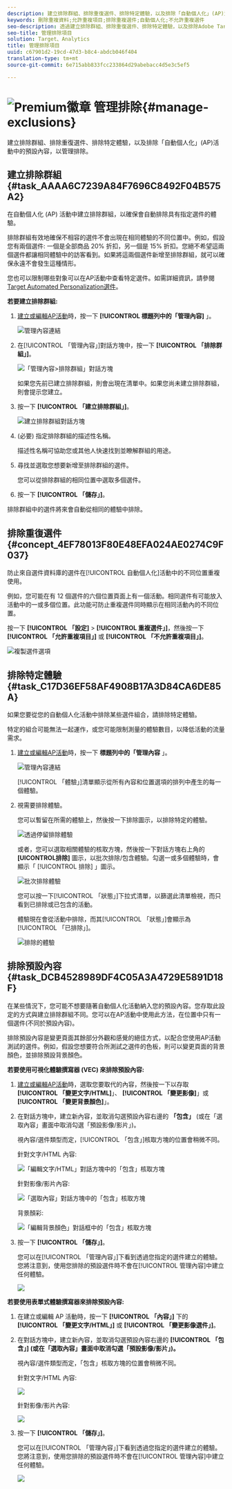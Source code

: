 ```yaml
---
description: 建立排除群組、排除重復選件、排除特定體驗，以及排除「自動個人化」(AP)活動中的預設內容，以管理排除。
keywords: 刪除重複資料;允許重複項目;排除重複選件;自動個人化;不允許重複選件
seo-description: 透過建立排除群組、排除重復選件、排除特定體驗，以及排除Adobe Target Automated Personalization(AP)活動中的預設內容，來管理排除。
seo-title: 管理排除項目
solution: Target、Analytics
title: 管理排除項目
uuid: c67901d2-19cd-47d3-b8c4-abdcb046f404
translation-type: tm+mt
source-git-commit: 6e715abb833fcc233864d29abebacc4d5e3c5ef5

---
```



# ![Premium徽章](/help/assets/premium.png) 管理排除{#manage-exclusions}

建立排除群組、排除重復選件、排除特定體驗，以及排除「自動個人化」(AP)活動中的預設內容，以管理排除。

## 建立排除群組 {#task_AAAA6C7239A84F7696C8492F04B575A2}

在自動個人化 (AP) 活動中建立排除群組，以確保會自動排除具有指定選件的體驗。

排除群組有效地確保不相容的選件不會出現在相同體驗的不同位置中。例如，假設您有兩個選件: 一個是全部商品 20% 折扣，另一個是 15% 折扣。您絕不希望這兩個選件都讓相同體驗中的訪客看到。如果將這兩個選件新增至排除群組，就可以確保永遠不會發生這種情形。

您也可以限制哪些對象可以在AP活動中查看特定選件。如需詳細資訊，請參閱 [Target Automated Personalization選件](/help/c-activities/t-automated-personalization/ap-target-offers.md)。

**若要建立排除群組:**

1. [建立或編輯AP活動](/help/c-activities/t-automated-personalization/create-ap-activity.md)時，按一下 **[!UICONTROL 標題列中的「管理內容]** 」。

   ![管理內容連結](/help/c-activities/t-automated-personalization/assets/manage-content.png)

1. 在[!UICONTROL 「管理內容」]對話方塊中，按一下 **[!UICONTROL 「排除群組」]**。

   ![「管理內容&gt;排除群組」對話方塊](/help/c-activities/t-automated-personalization/assets/exclusion_group_create-new.png)

   如果您先前已建立排除群組，則會出現在清單中。如果您尚未建立排除群組，則會提示您建立。

1. 按一下 **[!UICONTROL 「建立排除群組」]**。

   ![建立排除群組對話方塊](/help/c-activities/t-automated-personalization/assets/exclusion_group_create_dialog-new.png)

1. (必要) 指定排除群組的描述性名稱。

   描述性名稱可協助您或其他人快速找到並瞭解群組的用途。

1. 尋找並選取您想要新增至排除群組的選件。

   您可以從排除群組的相同位置中選取多個選件。

1. 按一下 **[!UICONTROL 「儲存」]**。

排除群組中的選件將來會自動從相同的體驗中排除。

## 排除重復選件 {#concept_4EF78013F80E48EFA024AE0274C9F037}

防止來自選件資料庫的選件在[!UICONTROL 自動個人化]活動中的不同位置重複使用。

例如，您可能在有 12 個選件的六個位置頁面上有一個活動。相同選件有可能放入活動中的一或多個位置。此功能可防止重複選件同時顯示在相同活動內的不同位置。

按一下 **[!UICONTROL 「設定]** &gt; **[!UICONTROL 重複選件」]**，然後按一下 **[!UICONTROL 「允許重複項目」]** 或 **[!UICONTROL 「不允許重複項目」]**。

![複製選件選項](/help/c-activities/t-automated-personalization/assets/duplicate_offers-new.png)

## 排除特定體驗 {#task_C17D36EF58AF4908B17A3D84CA6DE85A}

如果您要從您的自動個人化活動中排除某些選件組合，請排除特定體驗。

特定的組合可能無法一起運作，或您可能限制測量的體驗數目，以降低活動的流量需求。

1. [建立或編輯AP活動](/help/c-activities/t-automated-personalization/create-ap-activity.md)時，按一下 **標題列中的「管理內容** 」。

   ![管理內容連結](/help/c-activities/t-automated-personalization/assets/manage-content.png)

   [!UICONTROL 「體驗」]清單顯示從所有內容和位置選項的排列中產生的每一個體驗。

1. 視需要排除體驗。

   您可以暫留在所需的體驗上，然後按一下排除圖示，以排除特定的體驗。

   ![透過停留排除體驗](/help/c-activities/t-automated-personalization/assets/exclude_exp_1a.png)

   或者，您可以選取相關體驗的核取方塊，然後按一下對話方塊右上角的 **[UICONTROL排除]** 圖示，以批次排除/包含體驗。勾選一或多個體驗時，會顯示「 [!UICONTROL 排除] 」圖示。

   ![批次排除體驗](/help/c-activities/t-automated-personalization/assets/exclude_exp_2a.png)

   您可以按一下[!UICONTROL 「狀態」]下拉式清單，以篩選此清單檢視，而只看到已排除或已包含的活動。

   體驗現在會從活動中排除，而其[!UICONTROL 「狀態」]會顯示為[!UICONTROL 「已排除」]。

   ![排除的體驗](/help/c-activities/t-automated-personalization/assets/exclude_exp_3a.png)

## 排除預設內容 {#task_DCB4528989DF4C05A3A4729E5891D18F}

在某些情況下，您可能不想要隨著自動個人化活動納入您的預設內容。您存取此設定的方式與建立排除群組不同。您可以在AP活動中使用此方法，在位置中只有一個選件(不同於預設內容)。

排除預設內容是變更頁面其餘部分外觀和感覺的絕佳方式，以配合您使用AP活動測試的選件。例如，假設您想要符合所測試之選件的色板，則可以變更頁面的背景顏色，並排除預設背景顏色。

**若要使用可視化體驗撰寫器 (VEC) 來排除預設內容:**

1. [建立或編輯AP活動](/help/c-activities/t-automated-personalization/create-ap-activity.md)時，選取您要取代的內容，然後按一下以存取 **[!UICONTROL 「變更文字/HTML]**」、 **[!UICONTROL 「變更影像]**」或 **[!UICONTROL 「變更背景顏色]**」。
1. 在對話方塊中，建立新內容，並取消勾選預設內容右邊的 **「包含」** (或在「選取內容」畫面中取消勾選「預設影像/影片」)。

   視內容/選件類型而定，[!UICONTROL 「包含」]核取方塊的位置會稍微不同。

   針對文字/HTML 內容:

   ![「編輯文字/HTML」對話方塊中的「包含」核取方塊](/help/c-activities/t-automated-personalization/assets/exclude_content_vec_1a.png)

   針對影像/影片內容:

   ![「選取內容」對話方塊中的「包含」核取方塊](/help/c-activities/t-automated-personalization/assets/exclude_content_vec_2a.png)

   背景顏彩:

   ![「編輯背景顏色」對話框中的「包含」核取方塊](/help/c-activities/t-automated-personalization/assets/exclude_content_vec_3a.png)

1. 按一下 **[!UICONTROL 「儲存」]**。

   您可以在[!UICONTROL 「管理內容」]下看到透過您指定的選件建立的體驗。您將注意到，使用您排除的預設選件時不會在[!UICONTROL 管理內容]中建立任何體驗。

   ![](assets/exclude_content_vec_4.png)

**若要使用表單式體驗撰寫器來排除預設內容:**

1. 在建立或編輯 AP 活動時，按一下 **[!UICONTROL 「內容」]** 下的 **[!UICONTROL 「變更文字/HTML」]** 或 **[!UICONTROL 「變更影像選件」]**。
1. 在對話方塊中，建立新內容，並取消勾選預設內容右邊的 **[!UICONTROL 「包含」] (或在「選取內容」畫面中取消勾選「預設影像/影片」)。**

   視內容/選件類型而定，「包含」核取方塊的位置會稍微不同。

   針對文字/HTML 內容:

   ![](assets/exclude_content_form_1.png)

   針對影像/影片內容:

   ![](assets/exclude_content_form_2.png)

1. 按一下 **[!UICONTROL 「儲存」]**。

   您可以在[!UICONTROL 「管理內容」]下看到透過您指定的選件建立的體驗。您將注意到，使用您排除的預設選件時不會在[!UICONTROL 管理內容]中建立任何體驗。

   ![](assets/exclude_content_form_3.png)
